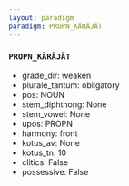 ```yaml
---
layout: paradigm
paradigm: PROPN_KÄRÄJÄT
---
```

### ` PROPN_KÄRÄJÄT `


* grade_dir: weaken
* plurale_tantum: obligatory
* pos: NOUN
* stem_diphthong: None
* stem_vowel: None
* upos: PROPN
* harmony: front
* kotus_av: None
* kotus_tn: 10
* clitics: False
* possessive: False
